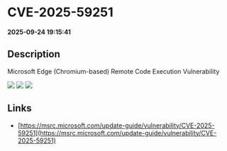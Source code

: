# CVE-2025-59251

**2025-09-24 19:15:41**

## Description
Microsoft Edge (Chromium-based) Remote Code Execution Vulnerability

![](https://img.shields.io/static/v1?label=Score&message=7.6&color=red)
![](https://img.shields.io/static/v1?label=Severity&message=HIGH&color=red)
![](https://img.shields.io/static/v1?label=CWE&message=RCE&color=green)

## Links
- [https://msrc.microsoft.com/update-guide/vulnerability/CVE-2025-59251](https://msrc.microsoft.com/update-guide/vulnerability/CVE-2025-59251)
